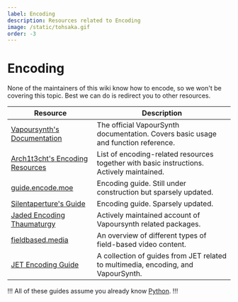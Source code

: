 ```yaml
---
label: Encoding
description: Resources related to Encoding
image: /static/tohsaka.gif
order: -3
---
```


# Encoding

None of the maintainers of this wiki know how to encode, so we won't be covering this topic. Best we can do is redirect you to other resources.

| Resource                                                                                                | Description                                                                               |
| ------------------------------------------------------------------------------------------------------- | ----------------------------------------------------------------------------------------- |
| [Vapoursynth's Documentation](https://www.vapoursynth.com/doc/)                                         | The official VapourSynth documentation. Covers basic usage and function reference.        |
| [Arch1t3cht's Encoding Resources](https://gist.github.com/arch1t3cht/ef5ec3fe0e2e8ae58fcbae903f32cfe5)  | List of encoding-related resources together with basic instructions. Actively maintained. |
| [guide.encode.moe](https://guide.encode.moe/encoding/preparation.html)                                  | Encoding guide. Still under construction but sparsely updated.                            |
| [Silentaperture's Guide](https://silentaperture.gitlab.io/mdbook-guide/)                                | Encoding guide. Sparsely updated.                                                         |
| [Jaded Encoding Thaumaturgy](https://github.com/Jaded-Encoding-Thaumaturgy)                             | Actively maintained account of Vapoursynth related packages.                              |
| [fieldbased.media](https://fieldbased.media/)                                                           | An overview of different types of field-based video content.                              |
| [JET Encoding Guide](https://jaded-encoding-thaumaturgy.github.io/JET-guide/master/)                    | A collection of guides from JET related to multimedia, encoding, and VapourSynth.         |

!!!
All of these guides assume you already know [Python](https://docs.python.org/3/).
!!!
